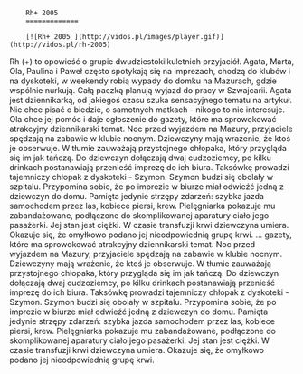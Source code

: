 
        Rh+ 2005 
        =============
        
        [![Rh+ 2005 ](http://vidos.pl/images/player.gif)](http://vidos.pl/rh-2005)
        
        
 Rh (+) to opowieść o grupie dwudziestokilkuletnich przyjaciół. Agata, Marta, Ola, Paulina i Paweł często spotykają się na imprezach, chodzą do klubów i na dyskoteki, w weekendy robią wypady do domku na Mazurach, gdzie wspólnie nurkują. Całą paczką planują wyjazd do pracy w Szwajcarii. Agata jest dziennikarką, od jakiegoś czasu szuka sensacyjnego tematu na artykuł. Nie chce pisać o biedzie, o samotnych matkach - nikogo to nie interesuje. Ola chce jej pomóc i daje ogłoszenie do gazety, które ma sprowokować atrakcyjny dziennikarski temat. Noc przed wyjazdem na Mazury, przyjaciele spędzają na zabawie w klubie nocnym. Dziewczyny mają wrażenie, że ktoś je obserwuje. W tłumie zauważają przystojnego chłopaka, który przygląda się im jak tańczą. Do dziewczyn dołączają dwaj cudzoziemcy, po kilku drinkach postanawiają przenieść imprezę do ich biura. Taksówkę prowadzi tajemniczy chłopak z dyskoteki - Szymon. Szymon budzi się obolały w szpitalu. Przypomina sobie, że po imprezie w biurze miał odwieźć jedną z dziewczyn do domu. Pamięta jedynie strzępy zdarzeń: szybka jazda samochodem przez las, kobiece piersi, krew. Pielęgniarka pokazuje mu zabandażowane, podłączone do skomplikowanej aparatury ciało jego pasażerki. Jej stan jest ciężki. W czasie transfuzji krwi dziewczyna umiera. Okazuje się, że omyłkowo podano jej nieodpowiednią grupę krwi.  ... gazety, które ma sprowokować atrakcyjny dziennikarski temat. Noc przed wyjazdem na Mazury, przyjaciele spędzają na zabawie w klubie nocnym. Dziewczyny mają wrażenie, że ktoś je obserwuje. W tłumie zauważają przystojnego chłopaka, który przygląda się im jak tańczą. Do dziewczyn dołączają dwaj cudzoziemcy, po kilku drinkach postanawiają przenieść imprezę do ich biura. Taksówkę prowadzi tajemniczy chłopak z dyskoteki - Szymon. Szymon budzi się obolały w szpitalu. Przypomina sobie, że po imprezie w biurze miał odwieźć jedną z dziewczyn do domu. Pamięta jedynie strzępy zdarzeń: szybka jazda samochodem przez las, kobiece piersi, krew. Pielęgniarka pokazuje mu zabandażowane, podłączone do skomplikowanej aparatury ciało jego pasażerki. Jej stan jest ciężki. W czasie transfuzji krwi dziewczyna umiera. Okazuje się, że omyłkowo podano jej nieodpowiednią grupę krwi.
    